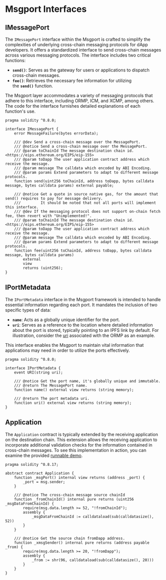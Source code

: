# Msgport Interfaces

## IMessagePort

The `IMessagePort` interface within the Msgport is crafted to simplify the complexities of underlying cross-chain messaging protocols for dApp developers. It offers a standardized interface to send cross-chain messages across various messaging protocols. The interface includes two critical functions:

- **`send()`**: Serves as the gateway for users or applications to dispatch cross-chain messages.
- **`fee()`**: Retrieves the necessary fee information for utilizing the **`send()`** function.

The Msgport layer accommodates a variety of messaging protocols that adhere to this interface, including ORMP, ICM, and XCMP, among others. The code for the interface furnishes detailed explanations of each function's use.

```solidity
pragma solidity ^0.8.0;

interface IMessagePort {
    error MessageFailure(bytes errorData);

    /// @dev Send a cross-chain message over the MessagePort.
    /// @notice Send a cross-chain message over the MessagePort.
    /// @param toChainId The message destination chain id. <https://eips.ethereum.org/EIPS/eip-155>
    /// @param toDapp The user application contract address which receive the message.
    /// @param message The calldata which encoded by ABI Encoding.
    /// @param params Extend parameters to adapt to different message protocols.
    function send(uint256 toChainId, address toDapp, bytes calldata message, bytes calldata params) external payable;

    /// @notice Get a quote in source native gas, for the amount that send() requires to pay for message delivery.
    ///         It should be noted that not all ports will implement this interface.
    /// @dev If the messaging protocol does not support on-chain fetch fee, then revert with "Unimplemented!".
    /// @param toChainId The message destination chain id. <https://eips.ethereum.org/EIPS/eip-155>
    /// @param toDapp The user application contract address which receive the message.
    /// @param message The calldata which encoded by ABI Encoding.
    /// @param params Extend parameters to adapt to different message protocols.
    function fee(uint256 toChainId, address toDapp, bytes calldata message, bytes calldata params)
        external
        view
        returns (uint256);
}
```

## IPortMetadata

The `IPortMetadata` interface in the Msgport framework is intended to handle essential information regarding each port. It mandates the inclusion of two specific types of data:

- **`name`**: Acts as a globally unique identifier for the port.
- **`uri`**: Serves as a reference to the location where detailed information about the port is stored, typically pointing to an IPFS link by default. For illustration, consider the [uri](https://ipfs.io/ipfs/bafybeid56lijczlbza2won2fhdjnf6qb7pmscgn7x3yr45kgvxvfjjh3pm) associated with the ORMP as an example.

This interface enables the Msgport to maintain vital information that applications may need in order to utilize the ports effectively.

```solidity
pragma solidity ^0.8.0;

interface IPortMetadata {
    event URI(string uri);

    /// @notice Get the port name, it's globally unique and immutable.
    /// @return The MessagePort name.
    function name() external view returns (string memory);

    /// @return The port metadata uri.
    function uri() external view returns (string memory);
}
```

## Application

The `Application` contract is typically extended by the receiving application on the destination chain. This extension allows the receiving application to incorporate additional validation checks for the information contained in cross-chain messages. To see this implementation in action, you can examine the provided [runnable demo](https://github.com/darwinia-network/msgport-demo).

```solidity
pragma solidity ^0.8.17;

abstract contract Application {
    function _msgPort() internal view returns (address _port) {
        _port = msg.sender;
    }

    /// @notice The cross-chain message source chainId
    function _fromChainId() internal pure returns (uint256 _msgDataFromChainId) {
        require(msg.data.length >= 52, "!fromChainId");
        assembly {
            _msgDataFromChainId := calldataload(sub(calldatasize(), 52))
        }
    }

    /// @notice Get the source chain fromDapp address.
    function _xmsgSender() internal pure returns (address payable _from) {
        require(msg.data.length >= 20, "!fromDapp");
        assembly {
            _from := shr(96, calldataload(sub(calldatasize(), 20)))
        }
    }
}

```